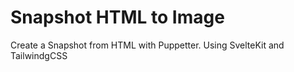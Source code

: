 # Snapshot HTML to Image 

Create a Snapshot from HTML with Puppetter. Using SvelteKit and TailwindgCSS 